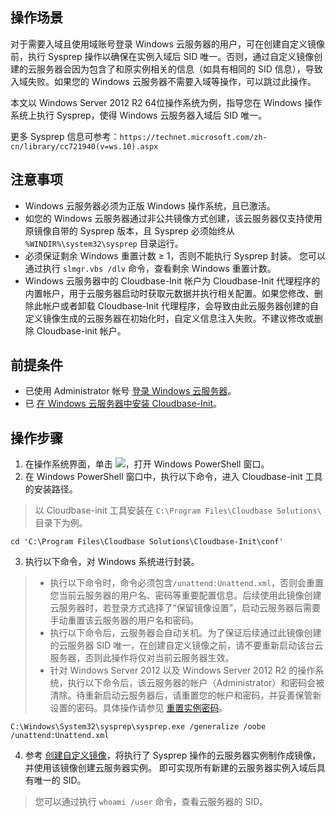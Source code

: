## 操作场景
对于需要入域且使用域账号登录 Windows 云服务器的用户，可在创建自定义镜像前，执行 Sysprep 操作以确保在实例入域后 SID 唯一。否则，通过自定义镜像创建的云服务器会因为包含了和原实例相关的信息（如具有相同的 SID 信息），导致入域失败。如果您的 Windows 云服务器不需要入域等操作，可以跳过此操作。

本文以 Windows Server 2012 R2 64位操作系统为例，指导您在 Windows 操作系统上执行 Sysprep，使得 Windows 云服务器入域后 SID 唯一。

更多 Sysprep 信息可参考：`https://technet.microsoft.com/zh-cn/library/cc721940(v=ws.10).aspx`


## 注意事项

- Windows 云服务器必须为正版 Windows 操作系统，且已激活。
- 如您的 Windows 云服务器通过非公共镜像方式创建，该云服务器仅支持使用原镜像自带的 Sysprep 版本，且 Sysprep 必须始终从 `%WINDIR%\system32\sysprep` 目录运行。
-  必须保证剩余 Windows 重置计数 ≥ 1，否则不能执行 Sysprep 封装。
您可以通过执行 `slmgr.vbs /dlv` 命令，查看剩余 Windows 重置计数。
-  Windows 云服务器中的 Cloudbase-Init 帐户为 Cloudbase-Init 代理程序的内置帐户，用于云服务器启动时获取元数据并执行相关配置。如果您修改、删除此帐户或者卸载 Cloudbase-Init 代理程序，会导致由此云服务器创建的自定义镜像生成的云服务器在初始化时，自定义信息注入失败。不建议修改或删除 Cloudbase-init 帐户。  

## 前提条件

- 已使用 Administrator 帐号 [登录 Windows 云服务器](https://intl.cloud.tencent.com/document/product/213/5435)。
- 已 [在 Windows 云服务器中安装 Cloudbase-Init](https://intl.cloud.tencent.com/document/product/213/32364)。

## 操作步骤

1. 在操作系统界面，单击 <img src="https://main.qcloudimg.com/raw/f0c84862ef30956c201c3e7c85a26eec.png"></img>，打开 Windows PowerShell 窗口。
2. 在 Windows PowerShell 窗口中，执行以下命令，进入 Cloudbase-init 工具的安装路径。
> 以 Cloudbase-init 工具安装在 `C:\Program Files\Cloudbase Solutions\` 目录下为例。
>
```
cd 'C:\Program Files\Cloudbase Solutions\Cloudbase-Init\conf'
```
3. 执行以下命令，对 Windows 系统进行封装。
> 
> - 执行以下命令时，命令必须包含`/unattend:Unattend.xml`，否则会重置您当前云服务器的用户名、密码等重要配置信息。后续使用此镜像创建云服务器时，若登录方式选择了“保留镜像设置”，启动云服务器后需要手动重置该云服务器的用户名和密码。
> - 执行以下命令后，云服务器会自动关机。为了保证后续通过此镜像创建的云服务器 SID 唯一，在创建自定义镜像之前，请不要重新启动该台云服务器，否则此操作将仅对当前云服务器生效。  
> - 针对 Windows Server 2012 以及 Windows Server 2012 R2 的操作系统，执行以下命令后，该云服务器的帐户（Administrator）和密码会被清除。待重新启动云服务器后，请重置您的帐户和密码，并妥善保管新设置的密码。具体操作请参见 [重置实例密码](https://intl.cloud.tencent.com/document/product/213/16566)。
> 
```
C:\Windows\System32\sysprep\sysprep.exe /generalize /oobe /unattend:Unattend.xml
```
4. 参考 [创建自定义镜像](https://intl.cloud.tencent.com/document/product/213/4942)，将执行了 Sysprep 操作的云服务器实例制作成镜像，并使用该镜像创建云服务器实例。
即可实现所有新建的云服务器实例入域后具有唯一的 SID。
> 您可以通过执行 `whoami /user` 命令，查看云服务器的 SID。
>


